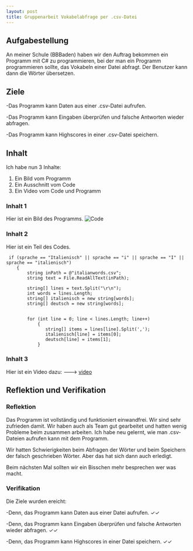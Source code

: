 ```yaml
---
layout: post
title: Gruppenarbeit Vokabelabfrage per .csv-Datei
---
```











## Aufgabestellung 

An meiner Schule (BBBaden) haben wir den Auftrag bekommen ein Programm mit C# zu programmieren, bei der man ein Programm programmieren sollte, das Vokabeln einer Datei abfragt. Der Benutzer kann dann die Wörter übersetzen.

## Ziele
-Das Programm kann Daten aus einer .csv-Datei aufrufen.

-Das Programm kann Eingaben überprüfen und falsche Antworten wieder abfragen.

-Das Programm kann Highscores in einer .csv-Datei speichern.


## Inhalt
Ich habe nun 3 Inhalte:
1. Ein Bild vom Programm
2. Ein Ausschnitt vom Code
3. Ein Video vom Code und Programm

### Inhalt 1

Hier ist ein Bild des Programms.
![Code](https://snipboard.io/ornE53.jpg)

### Inhalt 2

Hier ist ein Teil des Codes.

```
 if (sprache == "Italienisch" || sprache == "i" || sprache == "I" || sprache == "italienisch")
    {
        string inPath = @"italianwords.csv";
        string text = File.ReadAllText(inPath);

        string[] lines = text.Split("\r\n");
        int words = lines.Length;
        string[] italienisch = new string[words];
        string[] deutsch = new string[words];


        for (int line = 0; line < lines.Length; line++)
            {
               string[] items = lines[line].Split(',');
               italienisch[line] = items[0];
               deutsch[line] = items[1];
            }
```

### Inhalt 3
Hier ist ein Video dazu: ---> [video](https://www.youtube.com/watch?v=zx16Kk15Uz8)

## Reflektion und Verifikation

### Reflektion
Das Programm ist vollständig und funktioniert einwandfrei. Wir sind sehr zufrieden damit. Wir haben auch als Team gut gearbeitet und hatten wenig Probleme beim zusammen arbeiten. Ich habe neu gelernt, wie man .csv-Dateien aufrufen kann mit dem Programm.

Wir hatten Schwierigkeiten beim Abfragen der Wörter und beim Speichern der falsch geschrieben Wörter. Aber das hat sich dann auch erledigt.

Beim nächsten Mal sollten wir ein Bisschen mehr besprechen wer was macht.

### Verifikation 
Die Ziele wurden ereicht: 

-Denn, das Programm kann Daten aus einer Datei aufrufen. ✓✓

-Denn, das Programm kann Eingaben überprüfen und falsche Antworten wieder abfragen. ✓✓

-Denn, das Programm kann Highscores in einer Datei speichern. ✓✓



